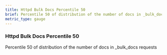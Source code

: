 ```yaml
---
title: Httpd Bulk Docs Percentile 50
brief: Percentile 50 of distribution of the number of docs in _bulk_docs requests
metric_type: gauge
---
```

### Httpd Bulk Docs Percentile 50

Percentile 50 of distribution of the number of docs in _bulk_docs requests